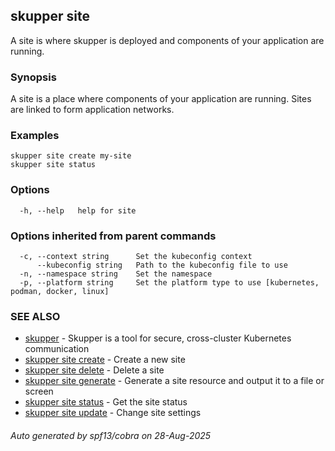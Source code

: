 ## skupper site

A site is where skupper is deployed and components of your application are running.

### Synopsis

A site is a place where components of your application are running. Sites are linked to form application networks.

### Examples

```
skupper site create my-site
skupper site status
```

### Options

```
  -h, --help   help for site
```

### Options inherited from parent commands

```
  -c, --context string      Set the kubeconfig context
      --kubeconfig string   Path to the kubeconfig file to use
  -n, --namespace string    Set the namespace
  -p, --platform string     Set the platform type to use [kubernetes, podman, docker, linux]
```

### SEE ALSO

* [skupper](skupper.md)	 - Skupper is a tool for secure, cross-cluster Kubernetes communication
* [skupper site create](skupper_site_create.md)	 - Create a new site
* [skupper site delete](skupper_site_delete.md)	 - Delete a site
* [skupper site generate](skupper_site_generate.md)	 - Generate a site resource and output it to a file or screen
* [skupper site status](skupper_site_status.md)	 - Get the site status
* [skupper site update](skupper_site_update.md)	 - Change site settings

###### Auto generated by spf13/cobra on 28-Aug-2025

